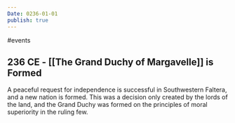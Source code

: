 ```yaml
---
Date: 0236-01-01
publish: true
---
```


#events

## 236 CE - [[The Grand Duchy of Margavelle]] is Formed

A peaceful request for independence is successful in Southwestern Faltera, and a new nation is formed. This was a decision only created by the lords of the land, and the Grand Duchy was formed on the principles of moral superiority in the ruling few.
